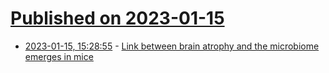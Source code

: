 # [Published on 2023-01-15](index.md)

* [2023-01-15, 15:28:55](https://news.ycombinator.com/item?id=34390066) - [Link between brain atrophy and the microbiome emerges in mice](https://www.nature.com/articles/d41586-023-00038-9)

